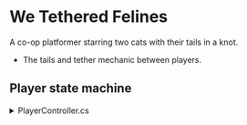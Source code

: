 # We Tethered Felines

A co-op platformer starring two cats with their tails in a knot.

* The tails and tether mechanic between players.
## Player state machine
<details>
<summary>PlayerController.cs</summary>```C#
private void ChangeState(PlayerState newState)
{
    if (newState == _state) return;

    #region Exit states
    switch (_state)
    {
        case PlayerState.Idle:
            break;
        case PlayerState.Walking:
            break;
        case PlayerState.Running:
            break;
        case PlayerState.Jumping:
            break;
        case PlayerState.Falling:
            break;
        case PlayerState.Dangling:
        case PlayerState.Swinging:
            MaxDistanceOnly = true;
            Orientation = Vector2.up;
            break;
        case PlayerState.GroundClinging:
        case PlayerState.WallClinging:
            body.constraints = RigidbodyConstraints2D.FreezeRotation;
            _collider.enabled = true;
            break;
        case PlayerState.WallSliding:
            body.constraints = RigidbodyConstraints2D.FreezeRotation;
            _collider.enabled = true;
            body.gravityScale = 1;
            break;
    }

    if (Clinging && otherPlayer.State == PlayerState.Swinging)
    {
        var force = FastMath.Normalize(otherPlayer.TailPos - TailPos) * FastMath.Magnitude(otherPlayer.body.velocity);
        Yeet(force);
        otherPlayer.Yeet(force);
    }
    #endregion

    #region Enter states
    switch (newState)
    {
        case PlayerState.Idle:
            break;
        case PlayerState.Walking:
            break;
        case PlayerState.Running:
            break;
        case PlayerState.Jumping:
            CanJump = false;
            break;
        case PlayerState.Falling:
            break;
        case PlayerState.Dangling:
            _audio.OneShot("Meow");
            break;
        case PlayerState.Swinging:
            MaxDistanceOnly = false;
            break;
        case PlayerState.GroundClinging:
        case PlayerState.WallClinging:
            body.constraints = RigidbodyConstraints2D.FreezeAll;
            break;
        case PlayerState.WallSliding:
            body.constraints = RigidbodyConstraints2D.FreezePositionX | RigidbodyConstraints2D.FreezeRotation;
            body.gravityScale = 0.5f;
            break;
    }

    if (newState == PlayerState.WallClinging || newState == PlayerState.WallSliding)
        _collider.enabled = false;
    #endregion

    _state = newState;
}
```</details>
## Level generation from images
```C#
using UnityEngine;
using UnityEngine.Tilemaps;

[RequireComponent(typeof(Grid))]
public class LevelController : MonoBehaviour {
    #region Singleton
    public static LevelController Instance { get; private set; }

    private void Awake() {
        if (Instance == null) Instance = this;
        else Destroy(this);
    }
    #endregion

    [SerializeField] private Texture2D[] levels;
    [SerializeField] private TileBase[] tileSets;

    private Color[] _pixels;
    private Vector3Int[] _positions;
    private GameObject _tilemapObject;
    private Tilemap _tilemap;
    private TileBase[] _tiles;
    private int _yPos;

    private void Start() {
        CreateTilemap();

        _yPos = -(int)Camera.main.orthographicSize;

        for (int i = 0; i < levels.Length; i++)
            ProcessLevel(levels[i], tileSets[i % tileSets.Length]);
    }

    private void CreateTilemap() {
        _tilemapObject = new GameObject();
        _tilemapObject.transform.parent = transform;
        _tilemapObject.layer = gameObject.layer;
        _tilemap = _tilemapObject.AddComponent<Tilemap>();
        _tilemapObject.AddComponent<TilemapRenderer>();
        _tilemapObject.AddComponent<TilemapCollider2D>();
    }
    
    private void ProcessLevel(Texture2D level, TileBase tile) {
        _pixels = level.GetPixels();
        _positions = new Vector3Int[_pixels.Length];
        _tiles = new TileBase[_pixels.Length];

        for (int i = 0; i < _pixels.Length; i++) {
            _positions[i] = new Vector3Int(i % level.width - level.width / 2, i / level.width + _yPos, 0);
            _tiles[i] = _pixels[i].r > 0.5f ? tile : null;
        }

        _tilemap.SetTiles(_positions, _tiles);
        _yPos += level.height;
    }
}
```